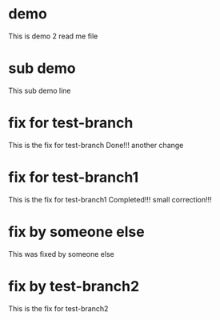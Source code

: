 # demo
This is demo 2 read me file

# sub demo
This sub demo line 

# fix for test-branch
This is the fix for test-branch
Done!!!
another change

# fix for test-branch1
This is the fix for test-branch1
Completed!!!
small correction!!!
# fix by someone else
This was fixed by someone else

# fix by test-branch2
This is the fix for test-branch2
